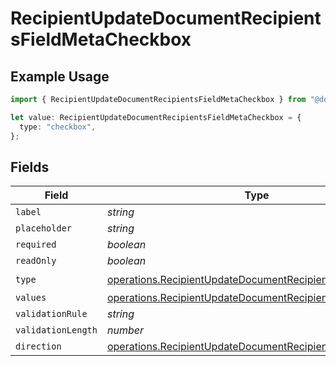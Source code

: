 # RecipientUpdateDocumentRecipientsFieldMetaCheckbox

## Example Usage

```typescript
import { RecipientUpdateDocumentRecipientsFieldMetaCheckbox } from "@documenso/sdk-typescript/models/operations";

let value: RecipientUpdateDocumentRecipientsFieldMetaCheckbox = {
  type: "checkbox",
};
```

## Fields

| Field                                                                                                                                | Type                                                                                                                                 | Required                                                                                                                             | Description                                                                                                                          |
| ------------------------------------------------------------------------------------------------------------------------------------ | ------------------------------------------------------------------------------------------------------------------------------------ | ------------------------------------------------------------------------------------------------------------------------------------ | ------------------------------------------------------------------------------------------------------------------------------------ |
| `label`                                                                                                                              | *string*                                                                                                                             | :heavy_minus_sign:                                                                                                                   | N/A                                                                                                                                  |
| `placeholder`                                                                                                                        | *string*                                                                                                                             | :heavy_minus_sign:                                                                                                                   | N/A                                                                                                                                  |
| `required`                                                                                                                           | *boolean*                                                                                                                            | :heavy_minus_sign:                                                                                                                   | N/A                                                                                                                                  |
| `readOnly`                                                                                                                           | *boolean*                                                                                                                            | :heavy_minus_sign:                                                                                                                   | N/A                                                                                                                                  |
| `type`                                                                                                                               | [operations.RecipientUpdateDocumentRecipientsTypeCheckbox](../../models/operations/recipientupdatedocumentrecipientstypecheckbox.md) | :heavy_check_mark:                                                                                                                   | N/A                                                                                                                                  |
| `values`                                                                                                                             | [operations.RecipientUpdateDocumentRecipientsValue2](../../models/operations/recipientupdatedocumentrecipientsvalue2.md)[]           | :heavy_minus_sign:                                                                                                                   | N/A                                                                                                                                  |
| `validationRule`                                                                                                                     | *string*                                                                                                                             | :heavy_minus_sign:                                                                                                                   | N/A                                                                                                                                  |
| `validationLength`                                                                                                                   | *number*                                                                                                                             | :heavy_minus_sign:                                                                                                                   | N/A                                                                                                                                  |
| `direction`                                                                                                                          | [operations.RecipientUpdateDocumentRecipientsDirection](../../models/operations/recipientupdatedocumentrecipientsdirection.md)       | :heavy_minus_sign:                                                                                                                   | N/A                                                                                                                                  |